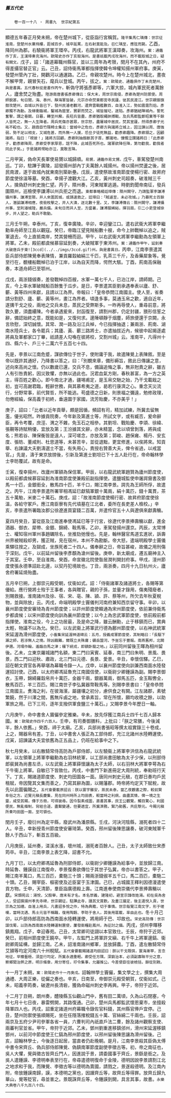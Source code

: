 

##### 舊五代史
　　`卷一百一十八 ‧ 周書九`　`世宗紀第五`

* * *

顯德五年春正月癸未朔，帝在楚州城下，從臣詣行宮稱賀。`隆平集馬仁瑀傳：世宗征淮南，登楚州水寨飛樓，距城百步，城卒詬罵，左右射莫能及。召仁瑀至，應弦而斃。`乙酉，降同州為郡。右驍衞將軍王環卒。丙戌，右龍武將軍王漢璋奏，攻海州。`案：通鑑作丁亥，王漢璋奏克海州。歐陽史亦作丁亥取海州。是書祇載丙戌攻海州，而不載取城之日，疑有闕文。`戊子，詔：「諸道幕職州縣官，並以三周年為考限，閏月不在其內，州府不得差攝官替正官」云。己丑，詔侍衞馬軍都指揮使韓令坤權知揚州軍府事。庚寅，發楚州管內丁壯，開鸛河以通運路。乙巳，帝親攻楚州。時今上在楚州城北，晝夜不解甲冑，親冒矢石，麾兵以登城。丙午，拔之，`案：歐陽史、通鑑俱作丁未克楚州，與是書異。五代春秋從是書作丙午。`斬偽守將張彥卿等，六軍大掠，城內軍民死者萬餘人，廬舍焚之殆盡。`陸游南唐書張彥卿傳云：保大末，周世宗南侵，彥卿為楚州防禦使。周師銳甚，旬日間，海、泰州、靜海軍皆破，元宗亦命焚東都宮寺民廬，徙其民渡江。世宗親御旗鼓攻楚州，自城以外皆已下，發州民濬老鸛河，遣齊雲戰艦數百，自淮入江，勢如震霆烈焰。彥卿獨不為動。及梯衝臨城，鑿城為窟室，實薪而焚之，城皆摧圮，遂陷。彥卿猶結陣城內，誓死奮擊，謂之巷鬬。日暮，轉至州廨，長短兵皆盡，彥卿猶取繩牀搏戰，及兵馬都監鄭昭業等千餘人皆死之，無一人生降者。周兵死傷亦甚眾，世宗怒，盡屠城中居民，焚其室廬，然得彥卿子光祐不殺也。又，趙鼎臣竹隱畸士集云：當城中之危也，彥卿方與諸將立城上，因泣諫以周、唐強弱，勢不足以相支，又城危甚，而外無一人援，恐旦夕徒死無益，勸彥卿趣降。彥卿頷之，因顧諸將，指曰：「視彼！」諸將方回顧，彥卿則抽劔斷其子首，擲諸地，慷慨泣謂諸將曰：「此彥卿子，勸彥卿降周，彥卿受李家厚恩，誼不降，此城吾死所也。諸軍欲降任降，第勿勸我，勸我者同此子矣。」于是諸將愕眙亦泣，莫敢言降。`

二月甲寅，偽命天長軍使易贇以城歸順。`易贇，通鑑作易文贇。`戊午，車駕發楚州南巡。丁卯，駐蹕于廣陵，詔發揚州部內丁夫萬餘人城揚州。帝以揚州焚盪之後，居民南渡，遂于故城內就東南別築新壘。戊辰，遣使祭故淮南節度使楊行密、故昇府節度使徐溫等墓。癸酉，幸揚子渡觀大江。乙亥，黃州刺史司超奏，破淮賊三千人，擒偽舒州刺史施仁望。丙子，隰州奏，河東賊軍逃遁。時劉鈞聞帝南征，發兵圍隰州，巡檢使李謙溥以州兵拒之而退。`東都事略楊廷璋傳：隰州闕守，乃請監軍李謙溥攝州事，謙溥至隰，并人來圍其城，或請速救之，廷璋曰：「賊遽至，未必攻城。」乃募死士百餘人，潛諭謙溥相應，夜銜枚擊之，并人大潰，逐北數十里。又，李謙溥傳云：隰州闕守，謙溥攝州事，至則濬城隍，嚴兵備。未旬日而并人至，方盛暑，謙溥服絺綌，揮羽扇，引二小吏登城徐步，并人望之，勒兵不敢動。`

三月壬午朔，幸泰州。丁亥，復幸廣陵。辛卯，幸迎鑾江口。遣右武衞大將軍李繼勳率舟師至江島以觀寇。癸巳，帝臨江望見賊船數十艘，命今上帥戰棹以追之，賊軍退去，今上直抵南岸，焚其營柵而迴。甲午，以右武衞大將軍李繼勳為左領軍上將軍。乙未，殿前都虞候慕容延釗奏，大破賊軍于東㳍州。`案：通鑑作甲午，延釗奏大破唐兵于東![3ccd](../../imgs/3ccd.gif)州。與是書異日。`丙申，江南李景遣其臣兵部侍郎陳覺奉表陳情，兼貢羅縠紬絹三千匹，乳茶三千斤，及香藥犀象等。覺至行在，覩樓船戰棹已泊于江岸，以為自天而降，愕然大駭。丁酉，荊南高保融奏，本道舟師已至鄂州。

戊戌，兩浙錢俶奏，差發戰棹四百艘，水軍一萬七千人，已泊江岸，請師期。己亥，今上率水軍破賊船百餘隻于瓜步。是日，李景遣其臣劉承遇奉表以廬、舒、蘄、黃等四州來獻，且請以江為界。帝報曰：「皇帝恭問江南國主。使人至，省奏請分割舒、廬、蘄、黃等州，畫江為界者。頃逢多事，莫通玉帛之歡，適自近年，遂搆干戈之役，兩地之交兵未息，蒸民之受弊斯多。一昨再辱使人，重尋前意，將敦久要，須盡縷陳。今者承遇爰來，封函復至，請割州郡，仍定封疆，猥形信誓之辭，備認始終之意，既能如是，又復何求。邊陲頓靜于烟塵，師旅便還于京闕，永言欣慰，深切誠懷。其常、潤一路及沿江兵棹，今已指揮抽退；兼兩浙、荊南、湖南水陸兵士，各令罷兵；其廬、黃、蘄三路將士，亦遣抽拔近內，候彼中起揭逐處將員及軍都家口丁畢，祇請差人勾喚在彼將校，交割州城」云。淮南平，凡得州十四、縣六十、戶三十二萬六千五百七十四。

先是，李景以江南危蹙，謀欲傳位于世子，使附庸于我，故遣陳覺上表陳敘。至是帝以既許其通好，乃降書以答之，曰：「別覩來章，備形縟旨，敘此日傳讓之意，述向來高尚之懷。仍以數歲已還，交兵不息，備論追悔之事，無非尅責之辭，雖古人有引咎責躬，因災致懼，亦無以過此也。況君血氣方剛，春秋甚富，為一方之英主，得百姓之歡心。即今南北才通，疆埸甫定，是玉帛交馳之始，乃干戈載戢之初，豈可高謝君臨，輕辭世務，與其慕希夷之道，曷若行康濟之心。重念天災流行，分野常事，前代賢哲，所不能逃。苟盛德之日新，則景福之彌遠，勉修政理，勿倦經綸，保高義于初終，垂遠圖于家國，流芳貽慶，不亦美乎！」

庚子，詔曰：「比者以近年貢舉，頗是因循，頻詔有司，精加試練，所冀去留無濫，優劣昭然。昨據貢院奏，今年新及第進士等，所試文字，或有臧否，爰命辭臣，再令考覆，庶涇、渭之不雜，免玉石之相參。其劉坦、戰貽慶、李頌、徐緯、張覲等詩賦稍優，宜放及第；王汾據其文辭，亦未精當，念以頃曾剝落，將與成名；熊若谷、陳保衡皆是遠人，深可嗟念，亦放及第；郭峻、趙保雍、楊丹、安玄度、張昉、董咸則、杜思道等，未甚苦辛，並從退黜，更宜修進，以俟將來。知貢舉、右諫議大夫劉濤選士不當，有失用心，責授右贊善大夫，俾令省過，以戒當官。」先是，濤于東京放牓後，引新及第進士劉坦已下十五人赴行在，帝命翰林學士李昉覆試，故有是命。

壬寅，復幸揚州，改廬州軍額為保信軍。甲辰，以右龍武統軍趙贊為廬州節度使，以殿前都虞候慕容延釗為淮南節度使兼殿前副指揮使。遣鹽城監使申屠諤齎書及御馬一十匹，金銀銜全，散馬四十匹，羊千口，賜江南李景。諤先為王師所俘，故遣之。丙午，江南李景遣所署宰相馮延巳獻犒軍銀十萬兩，絹十萬匹，錢十萬貫，茶五十萬觔，米麥二十萬石。庚戌，詔：「故淮南節度使楊行密、故昇府節度使徐溫，各給守冢戶。應江南臣寮有先代墳墓在江北者，委所在長吏差人檢校。」辛亥，李景遣所署臨汝郡公徐遼進買宴錢二百萬，并遣伶官五十人與遼俱來獻壽觴。

夏四月癸丑，宴從臣及江南進奉使馮延巳等于行宮，徐遼代李景捧壽觴以獻，進金酒器、御衣、犀帶、金銀、錦綺、鞍馬等。乙卯，車駕發揚州還京。丙辰，太常博士、權知宿州軍州事趙礪除名，坐推劾弛慢也。先是，翰林醫官馬道玄進狀，訴壽州界被賊殺却男，獲正賊，見在宿州，本州不為勘斷。帝大怒，遣端明殿學士竇儀乘驛往按之，及獄成，坐族死者二十四人。儀奉辭之日，帝旨甚峻，故儀之用刑傷于深刻。戊午，以前延州留後李彥頵為滄州留後。庚申，新太廟成，遷五廟神主入于其室。壬申，至自淮南。癸酉，命宣徽北院使昝居潤判開封府事。甲戌，澶州節度使張永德準詔赴北邊，以契丹犯境故也。丁丑，兩浙奏，四月十九日杭州火，廬舍府署延燒殆盡。

五月辛巳朔，上御崇元殿受朝，仗衞如式。詔：「侍衞諸軍及諸道將士，各賜等第優給。應行營將士歿于王事者，各與贈官，親的子孫，並量才錄用，傷夷殘廢者，別賜救接。淮南諸州及徐、宿、宋、亳、陳、潁、許、蔡等州，所欠去年秋夏稅物，並與除放」云。丙戌，命端明殿學士竇儀判河南府兼知西京留守事。辛卯，以襄州節度使安審琦為青州節度使；以許州節度使韓通為宋州節度使，依前兼侍衞馬步都虞候；以宋州節度使向訓為襄州節度使；以今上為忠武軍節度使，依前殿前都指揮使。淮南之役，今上之功居最，及是命之降，雖云酬勳，止于移鎮而已，賞典太輕，物議不以為允。癸巳，以左武衞上將軍武行德為鄜州節度使，以右神武統軍宋延渥為滑州節度使，`小畜集宋延渥神道碑云：五月，授義成軍節度使，其制略曰：「長驅下瀨之師，若涉無人之境。除凶戡難，爾既立夫殊庸；礪岳盟河，予豈忘于豐報。南燕舊邦，北闕伊邇。河壖作翰，遙臨白馬之津；穰下統戎，即鎮卧龍之地。」`以前同州留後王暉為相州留後。乙未，立東京羅城諸門名額，東二門曰寅賓、延春，南三門曰朱明、景風、畏景，西二門曰迎秋、肅政，北三門曰元德、長景、愛景。辛丑，幸懷信驛。乙巳，詔在朝文資官各再舉堪為幕職令錄一人。戊申，以襄州節度使向訓兼西南面水陸發運招討使。己酉，以太府卿馮延魯充江南國信使，以衞尉少卿鍾謨為副。賜李景御衣，玉帶，錦綺羅縠帛共十萬匹，金器千兩，銀器萬兩，御馬五匹，金玉鞍轡全，散馬百匹，羊三百匹。賜江南世子李弘冀器幣鞍馬等。別賜李景書曰：「皇帝恭問江南國主。煑海之利，在彼海濱，屬疆壤之初分，慮供食之有闕。江左諸郡，素號繁饒，然于川澤之間，舊無斥鹵之地，曾承素旨，常在所懷，願均收積之餘，以助軍旅之用。已下三司，逐年支撥供軍食鹽三十萬石。」又賜李景今年歷日一軸。

六月庚午，命中書舍人竇儼參定雅樂。辛未，放先俘獲江南兵士四千七百人歸本國。`案：歐陽史作四千六百人。`壬申，有司奏御膳料，上批曰：「朕之常膳，今後減半，餘人依舊。」癸酉，禘于太廟。乙亥，兵部尚書張昭等撰太祖實錄三十卷成，上之，賜器帛有差。丁丑，以中書舍人張正為工部侍郎，充江北諸州水陸轉運使。戊寅，詔諫議大夫宜依舊為正五品上，仍班在給事中之下。

秋七月癸未，以右散騎常侍高防為戶部侍郎，以左驍衞上將軍李洪信為右龍武統軍，以左領軍上將軍李繼勳為右羽林統軍，以工部尚書田敏為太子少保，以刑部侍郎裴巽為尚書左丞，以左武衞上將軍薛懷讓為太子太師，以右羽林大將軍李萼為右千牛衞上將軍。自敏已下皆致仕。丙戌，中書門下新進冊定大周刑統，奉勑班行天下。丁亥，賜諸道節度使、刺史均田圖各一面。唐同州刺史元稹，在郡日奏均戶民租賦，帝因覽其文集而善之，乃寫其辭為圖，以賜藩郡。時帝將均定天下賦稅，故先以此圖徧賜之。`五代會要載原詔云：朕以寰宇雖安，蒸民未泰，當乙夜觀書之際，較前賢阜俗之方。近覽元稹長慶集，見在同州時所上均田表，較當時之利病，曲盡其情，俾一境之生靈，咸受其賜，傳于方冊，可得披尋。因令製素成圖，直書其事，庶王公觀覽，觸目驚心，利國便民，無亂條制，背經合道，盡繫變通，但要適宜，所冀濟務，繄乃勛舊，共庇黎元。今賜元稹所奏均田圖一面，至可領也。`

閏月壬子，廢衍州為定平縣，廢武州為潘原縣。壬戌，河決河陰縣，溺死者四十二人。辛丑，幸新授青州節度使安審琦第。癸酉，邢州留後陳思讓奏，破河東賊軍千餘人于西山下，斬首五百級。

八月庚辰，延州奏，溠溪水漲，壞州城，溺死者百餘人。己丑，太子太師致仕宋彥筠卒。辛丑，江南李景上表乞降，詔書不允。

九月丁巳，以太府卿馮延魯為刑部侍郎，以衞尉少卿鍾謨為給事中，並放歸江南。時延魯、鍾謨自江南復命，李景復奏欲傳位于其世子弘冀，帝亦以書答之。甲子，賜江南羊萬口，馬三百匹，橐駞三十頭；賜兩浙錢俶羊五千口，馬二百匹，橐駞二十頭。乙丑，賜宰臣、樞密使及近臣宴于玉津園。己巳，占城國王釋利因德漫遣使貢方物。壬申，天清節，羣臣詣廣德殿上壽。江南進奉使商崇儀代李景捧壽觴以獻。`宋類苑云：湯悅，父殷舉，唐末有才名。本名崇義，建隆初，避宣宗諱改姓湯。初在吳為舍人，受詔撰揚州孝先寺碑，世宗親征，駐蹕此寺，讀其文賞歎。及畫江議定，後主遣悅入貢，世宗為之加禮。自淮上用兵，凡書詔多悅之作，特為典贍，切于事情。世宗每覽江南文字，形于嗟嘆，當時沈遇、馬士元皆不稱職，復用陶穀、李昉于舍人，其後用扈載，率由此也。`冬十月己卯，以戶部侍郎高防為西南面水陸轉運使，將用師于巴、卭故也。`宋史高防傳：世宗謀伐蜀，以防為西南面水陸轉運制置使，屢發芻糧赴鳳州，為征討之備。`丙戌，邠州李暉移鎮鳳翔。戊子，幸迎春苑。己丑，太常卿司徒詡以本官致仕。壬辰，帝狩于近郊。癸巳，前相州節度使王饒卒。甲午，左監門上將軍許文縝、右千牛上將軍邊鎬、衞尉卿周延構，並歸江南。乙未，詔淮南諸州鄉軍，並放歸農。丁酉，遣左散騎常侍艾頴等均定河南六十州稅賦。`五代會要載賜諸道均田詔曰：朕以干戈既弭，寰海漸寕，言念地征，罕臻藝極，須並行均定，所冀永適重輕。卿受任方隅，深窮治本，必須副寡昧平分之意，察鄉閭治弊之原，明示條章，用分寄任，竚令集事，允屬推公。今差使臣往彼檢括，餘從別敕。`

十一月丁未朔，`案：歐陽史作十一月庚戌。`詔翰林學士竇儼，集文學之士，撰集大周通禮、大周正樂，從儼之奏也。辛亥，日南至，帝御崇元殿受朝賀，仗衞如式。己未，昭義李筠奏，破遼州長清砦，獲偽命磁州刺史李再興。甲子，帝狩于近郊。

十二月丁丑朔，朗州奏，醴陵縣玉仙觀山門中，舊有田二萬頃，久為山石閉塞，今年七月十七日夜，暴雷劈開，其路復通。己卯，楚州兵馬都監武懷恩棄市，坐擅殺降軍四人也。丙戌，詔重定諸道州府幕職令錄佐官料錢，其州縣官俸戶宜停。己丑，楚州防禦使張順賜死，坐在任隱落搉稅錢五十萬、官絲綿二千兩也。壬辰，詔兩京及五府少尹司參軍各省一員，六曹判司內祇直戶法二曹，餘及諸州觀察支使、兩蕃判官並省。甲午，帝狩于近郊。乙未，鄧州劉重進移鎮邠州，滑州宋延渥移鎮鄧州，以前河中節度使王仁鎬為邢州節度使，以邢州留後陳思讓為滑州留後。己亥，詔翰林學士，今後逐日起居，當直者仍赴晚朝。是月，江南李景殺其臣偽太傅中書令宋齊丘、偽兵部侍郎陳覺、偽鎮南軍節度副使李徵古等。初，帝之南征也，吳人大懼，覺與徵古皆齊丘門人，因進說于景，請委國事于齊丘，景繇是銜之。及吳人遣鍾謨、李德明奉表至行在，帝尋遣德明復命于金陵，德明因說李景請割江北之地求和于我，而陳覺、李徵古等以德明為賣國，請戮之，景遂殺德明。及江南內附，帝放鍾謨南歸，謨，本德明之黨也，因譖齊丘等，故齊丘等得罪。放齊丘歸九華山，覺等貶官，尋並害之。景既誅齊丘等，令鍾謨到闕，具言其事，故書。`永樂大典卷八千九百八十四。`

* * *

